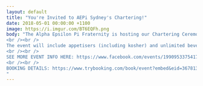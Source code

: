 ```yaml
---
layout: default
title: "You're Invited to AEPi Sydney's Chartering!"
date: 2018-05-01 00:00:00 +1100
image: https://i.imgur.com/BT6EQFh.png
body: "The Alpha Epsilon Pi Fraternity is hosting our Chartering Ceremony and requests the honour of your presence on Sunday, the 6th of May at Kensington Park Community Centre.
<br /><br />
The event will include appetisers (including kosher) and unlimited beverages to accompany the ceremony for this historical event for the chapter.
<br /><br />
SEE MORE EVENT INFO HERE: https://www.facebook.com/events/199095337541793
<br /><br />
BOOKING DETAILS: https://www.trybooking.com/book/event?embed&eid=367813
"
---
```

